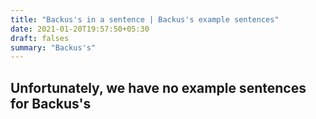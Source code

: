 ```yaml
---
title: "Backus's in a sentence | Backus's example sentences"
date: 2021-01-20T19:57:50+05:30
draft: falses
summary: "Backus's"
---
```

## Unfortunately, we have no example sentences for Backus's                 

